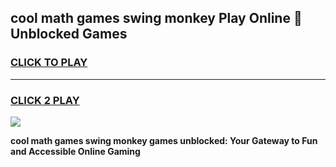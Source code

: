 
## cool math games swing monkey Play Online 👋 Unblocked Games
<h3>
<a href="https://news.freeplayer.one?title=cool_math_games_swing_monkey&ref=17CMG">CLICK TO PLAY</a></h3>
<hr>

<h3>
<a href="https://news.freeplayer.one?title=cool_math_games_swing_monkey&ref=17CMG">CLICK 2 PLAY</a>
  
</h3>

<a href="https://news.freeplayer.one?title=cool_math_games_swing_monkey&ref=17CMG/"><img src="https://clearcache.store/games.png"></a>


**cool math games swing monkey games unblocked: Your Gateway to Fun and Accessible Online Gaming**
